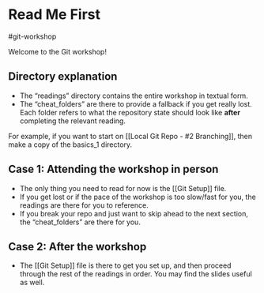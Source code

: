 # Read Me First
#git-workshop

Welcome to the Git workshop! 

## Directory explanation
* The “readings” directory contains the entire workshop in textual form.
* The “cheat_folders” are there to provide a fallback if you get really lost. Each folder refers to what the repository state should look like **after** completing the relevant reading.

For example, if you want to start on [[Local Git Repo - #2 Branching]], then make a copy of the basics_1 directory.

## Case 1: Attending the workshop in person
* The only thing you need to read for now is the [[Git Setup]] file.
* If you get lost or if the pace of the workshop is too slow/fast for you, the readings are there for you to reference.
* If you break your repo and just want to skip ahead to the next section, the “cheat_folders” are there for you.

## Case 2: After the workshop
* The [[Git Setup]] file is there to get you set up, and then proceed through the rest of the readings in order. You may find the slides useful as well.
